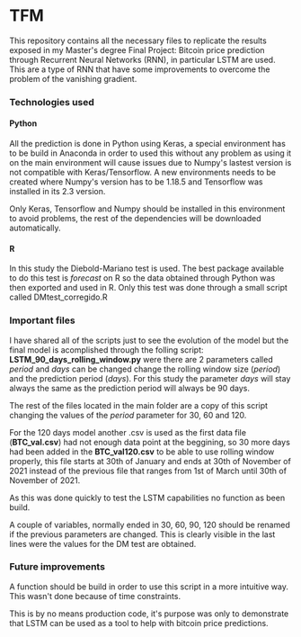 # TFM
 
This repository contains all the necessary files to replicate the results exposed in my Master's degree Final Project: Bitcoin price prediction through Recurrent Neural Networks (RNN), in particular LSTM are used. This are a type of RNN that have some improvements to overcome the problem of the vanishing gradient.

### Technologies used

#### **Python**
All the prediction is done in Python using Keras, a special environment has to be build in Anaconda in order to used this without any problem as using it on the main environment will cause issues due to Numpy's lastest version is not compatible with Keras/Tensorflow. A new environments needs to be created where Numpy's version has to be 1.18.5 and Tensorflow was installed in its 2.3 version.

Only Keras, Tensorflow and Numpy should be installed in this environment to avoid problems, the rest of the dependencies will be downloaded automatically.

#### **R**
In this study the Diebold-Mariano test is used. The best package available to do this test is *forecast* on R so the data obtained through Python was then exported and used in R. Only this test was done through a small script called DMtest_corregido.R


### Important files
I have shared all of the scripts just to see the evolution of the model but the final model is acomplished through the folling script: **LSTM_90_days_rolling_window.py** were there are 2 parameters called *period* and *days* can be changed change the rolling window size (*period*) and the prediction period (*days*). For this study the parameter *days* will stay always the same as the prediction period will always be 90 days.

The rest of the files located in the main folder are a copy of this script changing the values of the *period* parameter for 30, 60 and 120.

For the 120 days model another .csv is used as the first data file (**BTC_val.csv**) had not enough data point at the beggining, so 30 more days had been added in the **BTC_val120.csv** to be able to use rolling window properly, this file starts at 30th of January and ends at 30th of November of 2021 instead of the previous file that ranges from 1st of March until 30th of November of 2021.

As this was done quickly to test the LSTM capabilities no function as been build.

A couple of variables, normally ended in 30, 60, 90, 120 should be renamed if the previous parameters are changed. This is clearly visible in the last lines were the values for the DM test are obtained.

### Future improvements
A function should be build in order to use this script in a more intuitive way. This wasn't done because of time constraints.

This is by no means production code, it's purpose was only to demonstrate that LSTM can be used as a tool to help with bitcoin price predictions.
